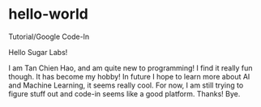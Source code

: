 # hello-world
Tutorial/Google Code-In

Hello Sugar Labs!

I am Tan Chien Hao, and am quite new to programming! I find it really fun though. It has become my hobby!
In future I hope to learn more about AI and Machine Learning, it seems really cool. For now, I am still trying to figure stuff out and code-in seems like a good platform. Thanks! Bye.
